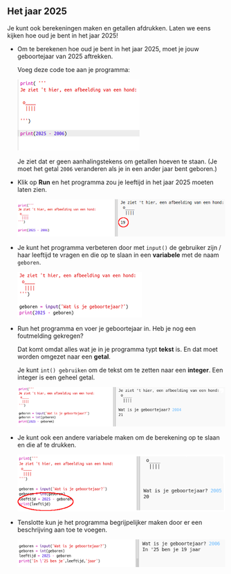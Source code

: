 ## Het jaar 2025

Je kunt ook berekeningen maken en getallen afdrukken. Laten we eens kijken hoe oud je bent in het jaar 2025!

+ Om te berekenen hoe oud je bent in het jaar 2025, moet je jouw geboortejaar van 2025 aftrekken.
    
    Voeg deze code toe aan je programma:
    
    ![screenshot](images/me-calc.png)
    
    Je ziet dat er geen aanhalingstekens om getallen hoeven te staan. (Je moet het getal `2006` veranderen als je in een ander jaar bent geboren.)

+ Klik op **Run** en het programma zou je leeftijd in het jaar 2025 moeten laten zien.
    
    ![screenshot](images/me-calc-run.png)

+ Je kunt het programma verbeteren door met `input()` de gebruiker zijn / haar leeftijd te vragen en die op te slaan in een **variabele** met de naam `geboren`.
    
    ![screenshot](images/me-input.png)

+ Run het programma en voer je geboortejaar in. Heb je nog een foutmelding gekregen?
    
    Dat komt omdat alles wat je in je programma typt **tekst** is. En dat moet worden omgezet naar een **getal**.
    
    Je kunt `int() gebruiken` om de tekst om te zetten naar een **integer**. Een integer is een geheel getal.
    
    ![screenshot](images/me-input-test.png)

+ Je kunt ook een andere variabele maken om de berekening op te slaan en die af te drukken.
    
    ![screenshot](images/me-result-variable.png)

+ Tenslotte kun je het programma begrijpelijker maken door er een beschrijving aan toe te voegen.
    
    ![screenshot](images/me-message.png)
